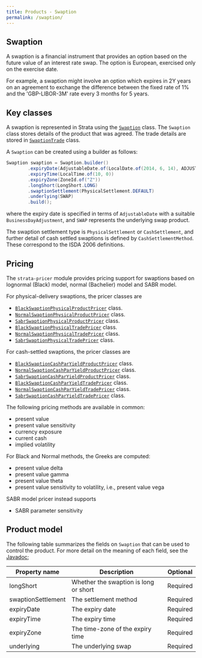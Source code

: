 ```yaml
---
title: Products - Swaption
permalink: /swaption/
---
```


## Swaption 

A swaption is a financial instrument that provides an option based on the future value of an interest rate swap.
The option is European, exercised only on the exercise date.

For example, a swaption might involve an option which expires in 2Y years on an agreement to exchange the difference between the fixed rate of 1% and the 'GBP-LIBOR-3M' rate every 3 months for 5 years.


## Key classes

A swaption is represented in Strata using the [`Swaption`]({{site.baseurl}}/apidocs/com/opengamma/strata/product/fra/Fra.html) class.
The `Swaption` class stores details of the product that was agreed.
The trade details are stored in [`SwaptionTrade`]({{site.baseurl}}/apidocs/com/opengamma/strata/product/swaption/SwaptionTrade.html) class.

A `Swaption` can be created using a builder as follows:

```java
Swaption swaption = Swaption.builder()
        .expiryDate(AdjustableDate.of(LocalDate.of(2014, 6, 14), ADJUSTMENT))
        .expiryTime(LocalTime.of(10, 0))
        .expiryZone(ZoneId.of("Z"))
        .longShort(LongShort.LONG)
        .swaptionSettlement(PhysicalSettlement.DEFAULT)
        .underlying(SWAP)
        .build();
```

where the expiry date is specified in terms of `AdjustableDate` with a suitable `BusinessDayAdjustment`, and `SWAP` represents the underlying swap product. 

The swaption settlement type is `PhysicalSettlement` or `CashSettlement`, and further detail of cash settled swaptions is defined by `CashSettlementMethod`.  These correspond to the ISDA 2006 definitions.


## Pricing

The `strata-pricer` module provides pricing support for swaptions based on lognormal (Black) model, normal (Bachelier) model and SABR model.

For physical-delivery swaptions, the pricer classes are

* [`BlackSwaptionPhysicalProductPricer`]({{site.baseurl}}/apidocs/com/opengamma/strata/pricer/swaption/BlackSwaptionPhysicalProductPricer.html) class.
* [`NormalSwaptionPhysicalProductPricer`]({{site.baseurl}}/apidocs/com/opengamma/strata/pricer/swaption/NormalSwaptionPhysicalProductPricer.html) class.
* [`SabrSwaptionPhysicalProductPricer`]({{site.baseurl}}/apidocs/com/opengamma/strata/pricer/swaption/SabrSwaptionPhysicalProductPricer.html) class.
* [`BlackSwaptionPhysicalTradePricer`]({{site.baseurl}}/apidocs/com/opengamma/strata/pricer/swaption/BlackSwaptionPhysicalTradePricer.html) class.
* [`NormalSwaptionPhysicalTradePricer`]({{site.baseurl}}/apidocs/com/opengamma/strata/pricer/swaption/NormalSwaptionPhysicalTradePricer.html) class.
* [`SabrSwaptionPhysicalTradePricer`]({{site.baseurl}}/apidocs/com/opengamma/strata/pricer/swaption/SabrSwaptionPhysicalTradePricer.html) class.

For cash-settled swaptions, the pricer classes are

* [`BlackSwaptionCashParYieldProductPricer`]({{site.baseurl}}/apidocs/com/opengamma/strata/pricer/swaption/BlackSwaptionCashParYieldProductPricer.html) class.
* [`NormalSwaptionCashParYieldProductPricer`]({{site.baseurl}}/apidocs/com/opengamma/strata/pricer/swaption/NormalSwaptionCashParYieldProductPricer.html) class.
* [`SabrSwaptionCashParYieldProductPricer`]({{site.baseurl}}/apidocs/com/opengamma/strata/pricer/swaption/SabrSwaptionCashParYieldProductPricer.html) class.
* [`BlackSwaptionCashParYieldTradePricer`]({{site.baseurl}}/apidocs/com/opengamma/strata/pricer/swaption/BlackSwaptionCashParYieldTradePricer.html) class.
* [`NormalSwaptionCashParYieldTradePricer`]({{site.baseurl}}/apidocs/com/opengamma/strata/pricer/swaption/NormalSwaptionCashParYieldTradePricer.html) class.
* [`SabrSwaptionCashParYieldTradePricer`]({{site.baseurl}}/apidocs/com/opengamma/strata/pricer/swaption/SabrSwaptionCashParYieldTradePricer.html) class.

The following pricing methods are available in common:

* present value
* present value sensitivity
* currency exposure
* current cash
* implied volatility

For Black and Normal methods, the Greeks are computed:

* present value delta
* present value gamma
* present value theta
* present value sensitivity to volatility, i.e., present value vega

SABR model pricer instead supports

* SABR parameter sensitivity


## Product model

The following table summarizes the fields on `Swaption` that can be used to control the product.
For more detail on the meaning of each field, see the [Javadoc]({{site.baseurl}}/apidocs/com/opengamma/strata/product/Swaption/Swaption.html);

| Property name     | Description | Optional   |
|-------------------|-------------|------------|
| longShort         | Whether the swaption is long or short | Required |
| swaptionSettlement| The settlement method | Required |
| expiryDate        | The expiry date | Required |
| expiryTime        | The expiry time | Required |
| expiryZone        | The time-zone of the expiry time | Required |
| underlying        | The underlying swap | Required |



